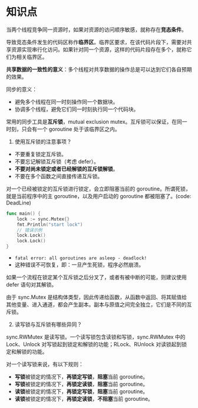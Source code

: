 # 知识点

当两个线程竞争同一资源时，如果对资源的访问顺序敏感，就称存在**竞态条件**。

导致竞态条件发生的代码区称作**临界区**。临界区要求，在该代码片段下，需要对共享资源实现串行化访问。如果针对同一个资源，这样的代码片段存在多个，就称它们为相关临界区。

**共享数据的一致性的意义**：多个线程对共享数据的操作总是可以达到它们各自预期的效果。

同步的意义：
- 避免多个线程在同一时刻操作同一个数据块。
- 协调多个线程，避免它们同一时刻执行同一个代码块。

常用的同步工具是**互斥锁**，mutual exclusion mutex。互斥锁可以保证，在同一时刻，只会有一个 goroutine 处于该临界区之内。

1. 使用互斥锁的注意事项？

- 不要重复锁定互斥锁。
- 不要忘记解锁互斥锁（考虑 defer）。
- **不要对尚未锁定或者已经解锁的互斥锁解锁**。
- 不要在多个函数之间直接传递互斥锁。

对一个已经被锁定的互斥锁进行锁定，会立即阻塞当前的 goroutine。所谓死锁，就是当前程序中的主 goroutine，以及用户启动的 goroutine 都被阻塞了。(code: DeadLine)
```go
func main() {
	lock := sync.Mutex{}
    fmt.Println("start lock")
    // 错误示例
	lock.Lock()
	lock.Lock()
}
```
- `fatal error: all goroutines are asleep - deadlock!`
- 这种错误不可恢复，即：一旦产生死锁，程序必然崩溃。

如果一个流程在锁定某个互斥锁之后分叉了，或者有被中断的可能，则建议使用 defer 语句对其解锁。

由于 sync.Mutex 是结构体类型，因此传递给函数，从函数中返回、将其赋值给其他变量、进入通道，都会产生副本。副本与原值之间完全独立，它们是不同的互斥锁。

2. 读写锁与互斥锁有哪些异同？

sync.RWMutex 是读写锁。一个读写锁包含读锁和写锁，sync.RWMutex 中的 Lock、Unlock 对写锁起到锁定和解锁的功能；RLock、RUnlock 对读锁起到锁定和解锁的功能。

对一个读写锁来说，有以下规则：
- **写锁**被锁定的情况下，**再锁定写锁**，**阻塞**当前 goroutine。
- **写锁**被锁定的情况下，**再锁定读锁**，**阻塞**当前 goroutine。
- **读锁**被锁定的情况下，**再锁定写锁**，**阻塞**当前 goroutine。
- **读锁**被锁定的情况下，**再锁定读锁**，**不阻塞**当前 goroutine。